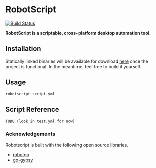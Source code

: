 # RobotScript

[![Build Status](https://travis-ci.com/christopher-dG/robotscript.svg?branch=master)](https://travis-ci.com/christopher-dG/robotscript)

**RobotScript is a scriptable, cross-platform desktop automation tool.**

## Installation

Statically linked binaries will be available for download [here](https://github.com/christopher-dG/robotscript/releases) once the project is functional.
In the meantime, feel free to build it yourself.

## Usage

```sh
robotscript script.yml
```

## Script Reference

```
TODO (look in test.yml for now)
```

### Acknowledgements

Robotscript is built with the following open source libraries.

* [robotgo](https://github.com/go-vgo/robotgo)
* [go-gypsy](https://github.com/kylelemons/go-gypsy)

